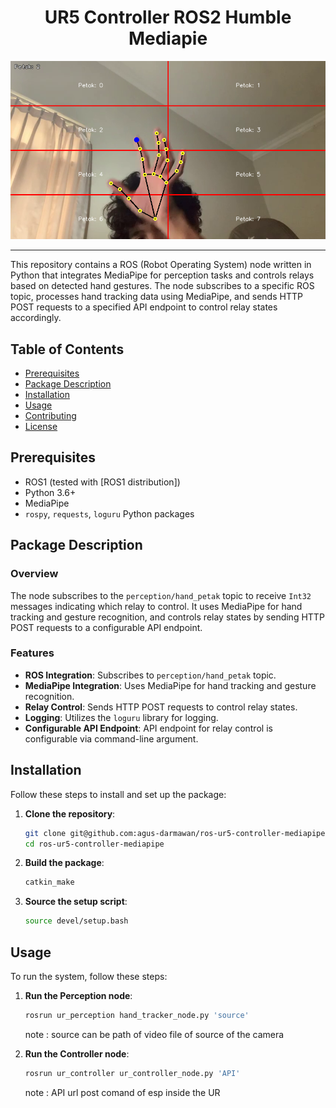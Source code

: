 <div align="center">
  <h1>UR5 Controller ROS2 Humble Mediapie</h1>
  <img src="docs/detection.png" alt="Banner Image">
</div>

---

This repository contains a ROS (Robot Operating System) node written in Python that integrates MediaPipe for perception tasks and controls relays based on detected hand gestures. The node subscribes to a specific ROS topic, processes hand tracking data using MediaPipe, and sends HTTP POST requests to a specified API endpoint to control relay states accordingly.

## Table of Contents

- [Prerequisites](#prerequisites)
- [Package Description](#package-description)
- [Installation](#installation)
- [Usage](#usage)
- [Contributing](#contributing)
- [License](#license)

## Prerequisites

- ROS1 (tested with [ROS1 distribution])
- Python 3.6+
- MediaPipe
- `rospy`, `requests`, `loguru` Python packages

## Package Description

### Overview

The node subscribes to the `perception/hand_petak` topic to receive `Int32` messages indicating which relay to control. It uses MediaPipe for hand tracking and gesture recognition, and controls relay states by sending HTTP POST requests to a configurable API endpoint.

### Features

- **ROS Integration**: Subscribes to `perception/hand_petak` topic.
- **MediaPipe Integration**: Uses MediaPipe for hand tracking and gesture recognition.
- **Relay Control**: Sends HTTP POST requests to control relay states.
- **Logging**: Utilizes the `loguru` library for logging.
- **Configurable API Endpoint**: API endpoint for relay control is configurable via command-line argument.

## Installation

Follow these steps to install and set up the package:

1. **Clone the repository**:

   ```bash
   git clone git@github.com:agus-darmawan/ros-ur5-controller-mediapipe.git
   cd ros-ur5-controller-mediapipe
   ```

2. **Build the package**:

   ```bash
   catkin_make
   ```

3. **Source the setup script**:
   ```bash
   source devel/setup.bash
   ```

## Usage

To run the system, follow these steps:

1. **Run the Perception node**:

   ```bash
   rosrun ur_perception hand_tracker_node.py 'source'
   ```

   note : source can be path of video file of source of the camera

2. **Run the Controller node**:
   ```bash
   rosrun ur_controller ur_controller_node.py 'API'
   ```
   note : API url post comand of esp inside the UR
